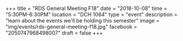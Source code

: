 +++
title = "RDS General Meeting F18"
date = "2018-10-08"
time = "5:30PM-6:30PM"
location = "DCH 1064"
type = "event"
description = "learn about the events we'll be holding this semester"
image = "img/events/rds-general-meeting-f18.jpg"
facebook = "2050747968498007"
draft = false
+++
